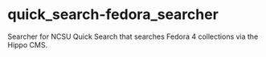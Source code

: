 # quick_search-fedora_searcher
Searcher for NCSU Quick Search that searches Fedora 4 collections via the Hippo CMS.
